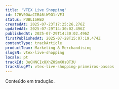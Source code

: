 ```yaml
---
title: 'VTEX Live Shopping'
id: 17HV0OAaCIB46tW9O1rVEJ
status: PUBLISHED
createdAt: 2025-07-23T17:25:26.276Z
updatedAt: 2025-07-29T14:30:02.496Z
publishedAt: 2025-07-29T14:30:02.496Z
firstPublishedAt: 2025-07-28T15:07:19.474Z
contentType: trackArticle
productTeam: Marketing & Merchandising
slugEN: vtex-live-shopping
locale: pt
trackId: 3eCHNCIx8XhZOSmX0sQT3U
trackSlugPT: vtex-live-shopping-primeiros-passos
---
```


<div class="alert alert-warning" role="alert">Conteúdo em tradução.</div>
